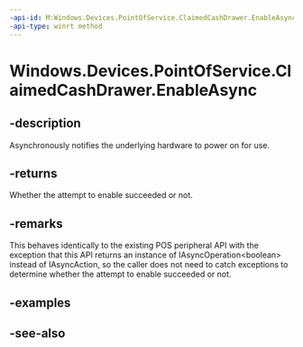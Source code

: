 ----api-id: M:Windows.Devices.PointOfService.ClaimedCashDrawer.EnableAsync
-api-type: winrt method
---<!-- Method syntaxpublic Windows.Foundation.IAsyncOperation<bool> EnableAsync()--># Windows.Devices.PointOfService.ClaimedCashDrawer.EnableAsync## -descriptionAsynchronously notifies the underlying hardware to power on for use.## -returnsWhether the attempt to enable succeeded or not.## -remarksThis behaves identically to the existing POS peripheral API with the exception that this API returns an instance of IAsyncOperation&lt;boolean&gt; instead of IAsyncAction, so the caller does not need to catch exceptions to determine whether the attempt to enable succeeded or not.## -examples## -see-also